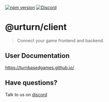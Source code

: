 [![npm version](https://badge.fury.io/js/@urturn%2Fclient.svg)](https://badge.fury.io/js/@urturn%2Fclient)
[![Discord](https://badgen.net/badge/icon/discord?icon=discord&label)](https://discord.gg/myWacjdb5S)

# @urturn/client

> Connect your game frontend and backend.

## User Documentation

https://turnbasedgames.github.io/

## Have questions?

Talk to us on [discord](https://discord.gg/myWacjdb5S)
